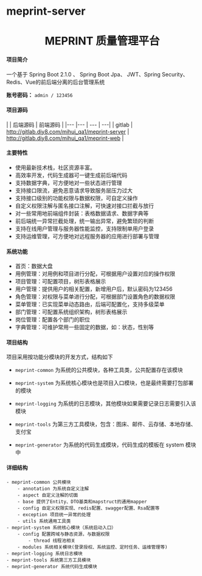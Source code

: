 # meprint-server
<h1 style="text-align: center">MEPRINT 质量管理平台</h1>
<div style="text-align: center">


</div>

#### 项目简介
一个基于 Spring Boot 2.1.0 、 Spring Boot Jpa、 JWT、Spring Security、Redis、Vue的前后端分离的后台管理系统


**账号密码：** `admin / 123456`

#### 项目源码

|          |    后端源码                                         |    前端源码                                     |
|--- |---  |                                                 --- |                                              ---|
|  gitlab  |  http://gitlab.diy8.com/mihui_qa1/meprint-server    |  http://gitlab.diy8.com/mihui_qa1/meprint-web   |

#### 主要特性
- 使用最新技术栈，社区资源丰富。
- 高效率开发，代码生成器可一键生成前后端代码
- 支持数据字典，可方便地对一些状态进行管理
- 支持接口限流，避免恶意请求导致服务层压力过大
- 支持接口级别的功能权限与数据权限，可自定义操作
- 自定义权限注解与匿名接口注解，可快速对接口拦截与放行
- 对一些常用地前端组件封装：表格数据请求、数据字典等
- 前后端统一异常拦截处理，统一输出异常，避免繁琐的判断
- 支持在线用户管理与服务器性能监控，支持限制单用户登录
- 支持运维管理，可方便地对远程服务器的应用进行部署与管理

####  系统功能
- 首页：数据大盘
- 用例管理：对用例和项目进行分配，可根据用户设置对应的操作权限
- 项目管理：可配置项目，树形表格展示
- 用户管理：提供用户的相关配置，新增用户后，默认密码为123456
- 角色管理：对权限与菜单进行分配，可根据部门设置角色的数据权限
- 菜单管理：已实现菜单动态路由，后端可配置化，支持多级菜单
- 部门管理：可配置系统组织架构，树形表格展示
- 岗位管理：配置各个部门的职位
- 字典管理：可维护常用一些固定的数据，如：状态，性别等

#### 项目结构
项目采用按功能分模块的开发方式，结构如下

- `meprint-common` 为系统的公共模块，各种工具类，公共配置存在该模块

- `meprint-system` 为系统核心模块也是项目入口模块，也是最终需要打包部署的模块

- `meprint-logging` 为系统的日志模块，其他模块如果需要记录日志需要引入该模块

- `meprint-tools` 为第三方工具模块，包含：图床、邮件、云存储、本地存储、支付宝

- `meprint-generator` 为系统的代码生成模块，代码生成的模板在 system 模块中

#### 详细结构

```
- meprint-common 公共模块
    - annotation 为系统自定义注解
    - aspect 自定义注解的切面
    - base 提供了Entity、DTO基类和mapstruct的通用mapper
    - config 自定义权限实现、redis配置、swagger配置、Rsa配置等
    - exception 项目统一异常的处理
    - utils 系统通用工具类
- meprint-system 系统核心模块（系统启动入口）
	- config 配置跨域与静态资源，与数据权限
	    - thread 线程池相关
	- modules 系统相关模块(登录授权、系统监控、定时任务、运维管理等)
- meprint-logging 系统日志模块
- meprint-tools 系统第三方工具模块
- meprint-generator 系统代码生成模块
```